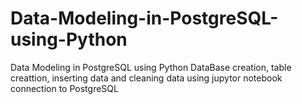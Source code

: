 # Data-Modeling-in-PostgreSQL-using-Python
Data Modeling in PostgreSQL using Python
DataBase creation, table creattion, inserting data and cleaning data using jupytor notebook connection to PostgreSQL
